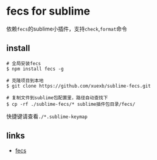 # fecs for sublime

依赖`fecs`的sublime小插件，支持`check`,`format`命令

## install

```
# 全局安装fecs
$ npm install fecs -g

# 克隆项目到本地
$ git clone https://github.com/xuexb/sublime-fecs.git

# 复制文件到sublime包配置里，路径自动查找下
$ cp -rf ./sublime-fecs/* sublime插件包目录/fecs/
```

快捷键请查看`./*.sublime-keymap`

## links

* [fecs](https://github.com/ecomfe/fecs)
